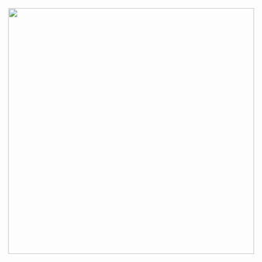 <img src="https://user-images.githubusercontent.com/118701129/244858182-c42829e8-feb5-411f-ae7d-5d37764d8d17.png" width=500 />
